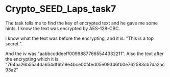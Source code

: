 # Crypto_SEED_Laps_task7
The task tells me to find the key of encrypted text and he gave me some hints.
I know the text was encrypted by AES-128-CBC.

I know what the text was before the encrypting, and it is: "This is a top secret.".

And the iv was "aabbccddeeff00998877665544332211".
Also the text after the encrypting which it is: "764aa26b55a4da654df6b19e4bce00f4ed05e09346fb0e762583cb7da2ac93a2"
